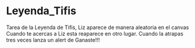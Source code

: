 Leyenda_Tifis
=============

Tarea de la Leyenda de Tifis, 
Liz aparece de manera aleatoria en el canvas
Cuando te acercas a Liz esta reaparece en otro lugar.
Cuando la atrapas tres veces lanza un alert de Ganaste!!!
